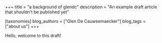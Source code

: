 +++
title = "a background of glendc"
description = "An example draft article that shouldn't be published yet"

[taxonomies]
blog_authors = ["Glen De Cauwsemaecker"]
blog_tags = ["about us"]
+++

Hello, welcome to this draft!
